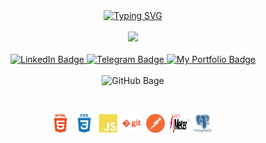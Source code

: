 <div id="badges" align="center">
<a href="https://git.io/typing-svg"><img src="https://readme-typing-svg.demolab.com?font=Fira+Code&weight=600&size=19&pause=800&color=F71508&center=true&vCenter=true&width=450&lines=Hello+there!+;My+name's+Ruslan+Gadaborshev!;I'm+QA+engineer!+;My+motto+-+let's+make+a+better+world!" alt="Typing SVG" /></a>
</div>
&nbsp;
<div id="header" align="center">
  <img src="https://media.giphy.com/media/zhYSVCirREeIZtONCI/giphy.gif" width="180"/>
</div>
&nbsp;
<div id="badges" align="center">
  <a href="https://www.linkedin.com/in/gadaborshev/">
    <img src="https://img.shields.io/badge/LinkedIn-blue?style=for-the-badge&logo=linkedin&logoColor=white" alt="LinkedIn Badge"/>
  </a>
  <a href="https://t.me/gadaborsheff">
    <img src="https://img.shields.io/badge/Telegram-blue?style=for-the-badge&logo=telegram&logoColor=white" alt="Telegram Badge"/>
  </a>
  <a href="https://gadaborshev.github.io/">
    <img src="https://img.shields.io/badge/My Portfolio-blue?style=for-the-badge&logo=internet&logoColor=white" alt="My Portfolio Badge"/>
  </a>
</div>
&nbsp;
<div id="badges" align="center">
    <img src="https://komarev.com/ghpvc/?username=gadaborshev&style=flat-square&color=blue" alt="GitHub Bage"/>
</div>

&nbsp;
&nbsp;
&nbsp;

<div id="icons" align="center">
  <img src="https://github.com/gadaborshev/gadaborshev/blob/main/images/html5-plain-wordmark.svg" title="HTML5" alt="HTML" width="30" height="30"/>&nbsp;
  <img src="https://github.com/gadaborshev/gadaborshev/blob/main/images/css3-plain-wordmark.svg"  title="CSS3" alt="CSS" width="30" height="30"/>&nbsp;
  <img src="https://github.com/gadaborshev/gadaborshev/blob/main/images/javascript-plain.svg" title="JavaScript" alt="JavaScript" width="30" height="30"/>&nbsp;
  <img src="https://github.com/gadaborshev/gadaborshev/blob/main/images/git-plain-wordmark.svg" title="Git" alt="Git" width="30" height="30"/>&nbsp;
  <img src="https://github.com/gadaborshev/gadaborshev/blob/main/images/postman.svg" title="Postman" alt="Postman" width="30" height="30"/>&nbsp;
  <img src="https://github.com/gadaborshev/gadaborshev/blob/main/images/jmeter.svg" title="Apache Jmeter" alt="Apache Jmeter" width="30" height="30"/>&nbsp;
   <img src="https://github.com/gadaborshev/gadaborshev/blob/main/images/postgresql-plain-wordmark.svg" title="PostgreSQL" alt="PostgreSQL" width="30" height="30"/>&nbsp;
 
</div>